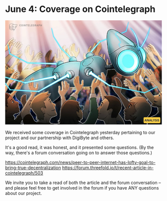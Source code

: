 # June 4: Coverage on Cointelegraph

![](img/cointelegraph.jpg)

We received some coverage in Cointelegraph yesterday pertaining to our project and our partnership with DigiByte and others.

It's a good read, it was honest, and it presented some questions. (By the way, there's a forum conversation going on to answer those questions.)

https://cointelegraph.com/news/peer-to-peer-internet-has-lofty-goal-to-bring-true-decentralization
https://forum.threefold.io/t/recent-article-in-cointelegraph/503

We invite you to take a read of both the article and the forum conversation – and please feel free to get involved in the forum if you have ANY questions about our project.
